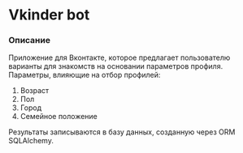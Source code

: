 # Vkinder bot

### Описание
Приложение для Вконтакте, которое предлагает пользователю варианты для знакомств на основании параметров профиля.
Параметры, влияющие на отбор профилей:
  1. Возраст
  2. Пол
  3. Город
  4. Семейное положение

Результаты записываются в базу данных, созданную через ORM SQLAlchemy.
